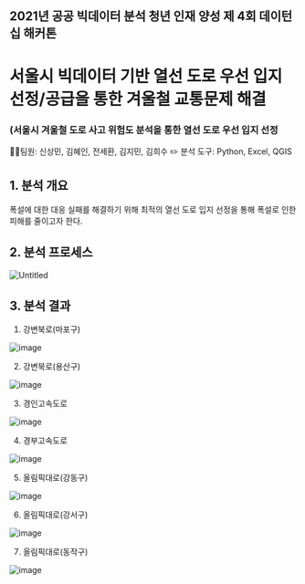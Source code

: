 ## 2021년 공공 빅데이터 분석 청년 인재 양성 제 4회 데이턴십 해커톤

# 서울시 빅데이터 기반 열선 도로 우선 입지 선정/공급을 통한 겨울철 교통문제 해결
### (서울시 겨울철 도로 사고 위험도 분석을 통한 열선 도로 우선 입지 선정

🙋‍♀️팀원: 신상민, 김혜인, 전세환, 김지민, 김희수
✏️ 분석 도구: Python, Excel, QGIS

## 1. 분석 개요

폭설에 대한 대응 실패를 해결하기 위해 최적의 열선 도로 입지 선정을 통해 폭설로 인한 피해를 줄이고자 한다.


## 2. 분석 프로세스

![Untitled](https://user-images.githubusercontent.com/54710010/132083225-de92b6b5-b6b1-44bf-9053-8388257e3c27.png)

## 3. 분석 결과

1. 강변북로(마포구)

![image](https://user-images.githubusercontent.com/54710010/132083605-b0f9b550-94a3-4cd5-9255-9f78f0c60d15.png)

2. 강변북로(용산구)

![image](https://user-images.githubusercontent.com/54710010/132083611-3fdd40fc-b022-443f-b883-4d0ccba1e757.png)

3. 경인고속도로

![image](https://user-images.githubusercontent.com/54710010/132083625-0221187f-da0d-4d95-906c-b2599c01db9c.png)

4. 경부고속도로

![image](https://user-images.githubusercontent.com/54710010/132083615-c718c0d2-420a-48ea-996e-e34159a82402.png)

5. 올림픽대로(강동구)

![image](https://user-images.githubusercontent.com/54710010/132083628-0e7e10cb-0332-483f-a734-1e795b658be9.png)

6. 올림픽대로(강서구)

![image](https://user-images.githubusercontent.com/54710010/132083634-05383bcf-af7a-4d16-b713-4655a6c9d8ce.png)

7. 올림픽대로(동작구)

![image](https://user-images.githubusercontent.com/54710010/132083641-8d4ebdd5-c380-47a9-b047-197ca47139e3.png)
